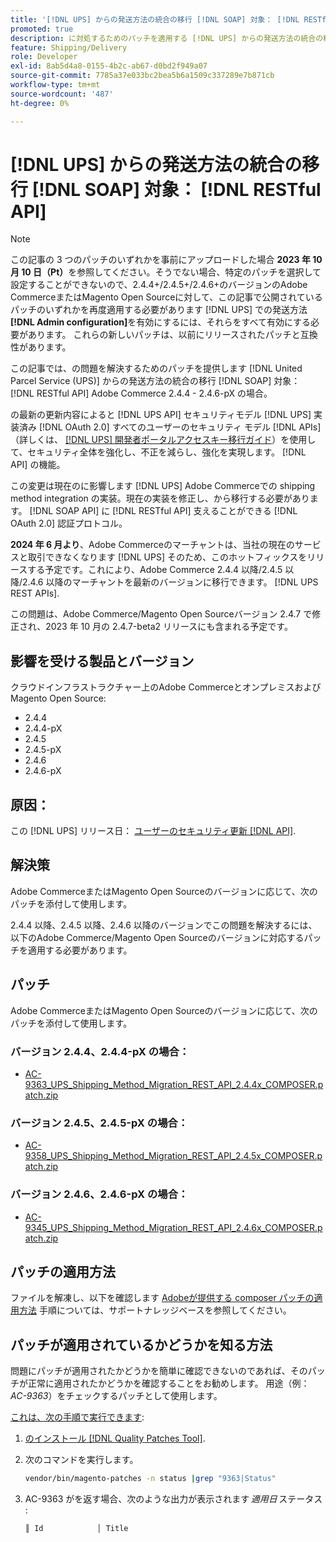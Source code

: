 ```yaml
---
title: '[!DNL UPS] からの発送方法の統合の移行 [!DNL SOAP] 対象： [!DNL RESTful API]'
promoted: true
description: に対処するためのパッチを適用する [!DNL UPS] からの発送方法の統合の移行 [!DNL SOAP] 対象： [!DNL RESTful API] Adobe Commerce 2.4.4 - 2.4.6-pX の場合。
feature: Shipping/Delivery
role: Developer
exl-id: 8ab5d4a8-0155-4b2c-ab67-d0bd2f949a07
source-git-commit: 7785a37e033bc2bea5b6a1509c337289e7b871cb
workflow-type: tm+mt
source-wordcount: '487'
ht-degree: 0%

---
```


# [!DNL UPS] からの発送方法の統合の移行 [!DNL SOAP] 対象： [!DNL RESTful API]

>[!NOTE]
>
>この記事の 3 つのパッチのいずれかを事前にアップロードした場合 **2023 年 10 月 10 日（Pt）**&#x200B;を参照してください。そうでない場合、特定のパッチを選択して設定することができないので、2.4.4+/2.4.5+/2.4.6+のバージョンのAdobe CommerceまたはMagento Open Sourceに対して、この記事で公開されているパッチのいずれかを再度適用する必要があります [!DNL UPS] での発送方法 **[!DNL Admin configuration]**&#x200B;を有効にするには、それらをすべて有効にする必要があります。 これらの新しいパッチは、以前にリリースされたパッチと互換性があります。

この記事では、の問題を解決するためのパッチを提供します [!DNL United Parcel Service (UPS)] からの発送方法の統合の移行 [!DNL SOAP] 対象： [!DNL RESTful API] Adobe Commerce 2.4.4 - 2.4.6-pX の場合。

の最新の更新内容によると [!DNL UPS API] セキュリティモデル [!DNL UPS] 実装済み [!DNL OAuth 2.0] すべてのユーザーのセキュリティ モデル [!DNL APIs] （詳しくは、 [[!DNL UPS] 開発者ポータルアクセスキー移行ガイド](https://developer.ups.com/oauth-developer-guide?loc=en_US&amp;sp_rid=NTA5MzQ1OTE2NjEyS0&amp;sp_mid=72989914)）を使用して、セキュリティ全体を強化し、不正を減らし、強化を実現します。 [!DNL API] の機能。

この変更は現在のに影響します [!DNL UPS] Adobe Commerceでの shipping method integration の実装。現在の実装を修正し、から移行する必要があります。 [!DNL SOAP API] に [!DNL RESTful API] 支えることができる [!DNL OAuth 2.0] 認証プロトコル。

**2024 年 6 月より**、Adobe Commerceのマーチャントは、当社の現在のサービスと取引できなくなります [!DNL UPS] そのため、このホットフィックスをリリースする予定です。これにより、Adobe Commerce 2.4.4 以降/2.4.5 以降/2.4.6 以降のマーチャントを最新のバージョンに移行できます。 [!DNL UPS REST APIs].

この問題は、Adobe Commerce/Magento Open Sourceバージョン 2.4.7 で修正され、2023 年 10 月の 2.4.7-beta2 リリースにも含まれる予定です。

## 影響を受ける製品とバージョン

クラウドインフラストラクチャー上のAdobe CommerceとオンプレミスおよびMagento Open Source:

* 2.4.4
* 2.4.4-pX
* 2.4.5
* 2.4.5-pX
* 2.4.6
* 2.4.6-pX

## 原因：

この [!DNL UPS] リリース日： [ユーザーのセキュリティ更新 [!DNL API]](https://developer.ups.com/oauth-developer-guide?loc=en_US&amp;sp_rid=NTA5MzQ1OTE2NjEyS0&amp;sp_mid=72989914).

## 解決策

Adobe CommerceまたはMagento Open Sourceのバージョンに応じて、次のパッチを添付して使用します。

2.4.4 以降、2.4.5 以降、2.4.6 以降のバージョンでこの問題を解決するには、以下のAdobe Commerce/Magento Open Sourceのバージョンに対応するパッチを適用する必要があります。

## パッチ

Adobe CommerceまたはMagento Open Sourceのバージョンに応じて、次のパッチを添付して使用します。

### バージョン 2.4.4、2.4.4-pX の場合：

* [AC-9363_UPS_Shipping_Method_Migration_REST_API_2.4.4x_COMPOSER.patch.zip](assets/AC-9646_UPS_Shipping_Method_Migration_REST_API_2.4.4x_COMPOSER.patch.zip)

### バージョン 2.4.5、2.4.5-pX の場合：

* [AC-9358_UPS_Shipping_Method_Migration_REST_API_2.4.5x_COMPOSER.patch.zip](assets/AC-9647_UPS_Shipping_Method_Migration_REST_API_2.4.5x_COMPOSER.patch.zip)

### バージョン 2.4.6、2.4.6-pX の場合：

* [AC-9345_UPS_Shipping_Method_Migration_REST_API_2.4.6x_COMPOSER.patch.zip](assets/AC-9648_UPS_Shipping_Method_Migration_REST_API_2.4.6x_COMPOSER.patch.zip)

## パッチの適用方法

ファイルを解凍し、以下を確認します [Adobeが提供する composer パッチの適用方法](https://experienceleague.adobe.com/docs/commerce-knowledge-base/kb/how-to/how-to-apply-a-composer-patch-provided-by-magento.html) 手順については、サポートナレッジベースを参照してください。

## パッチが適用されているかどうかを知る方法

問題にパッチが適用されたかどうかを簡単に確認できないのであれば、そのパッチが正常に適用されたかどうかを確認することをお勧めします。 用途（例： *AC-9363*）をチェックするパッチとして使用します。

<u>これは、次の手順で実行できます</u>:

1. [のインストール [!DNL Quality Patches Tool]](https://experienceleague.adobe.com/docs/commerce-operations/tools/quality-patches-tool/usage.html).
1. 次のコマンドを実行します。

   ```bash
   vendor/bin/magento-patches -n status |grep "9363|Status"
   ```

1. AC-9363 がを返す場合、次のような出力が表示されます *適用日* ステータス :

   ```bash
   ║ Id            │ Title                                                        │ Category        │ Origin                 │ Status      │ Details                                          ║ ║ N/A           │ ../m2-hotfixes/AC-9363_USPS_Ground_Advantage_shipping_method_COMPOSER_patch.patch      │ Other           │ Local                  │ Applied     │ Patch type: Custom                                
   ```
